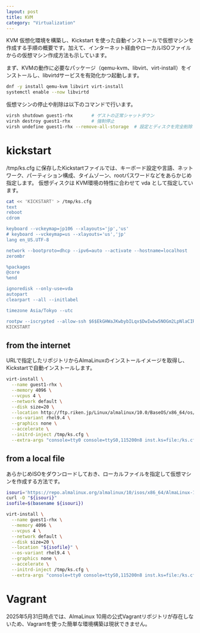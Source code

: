 ```yaml
---
layout: post
title: KVM
category: "Virtualization"
---
```


KVM 仮想化環境を構築し、Kickstart を使った自動インストールで仮想マシンを作成する手順の概要です。加えて、インターネット経由やローカルISOファイルからの仮想マシン作成方法も示しています。

まず、KVMの動作に必要なパッケージ（qemu-kvm、libvirt、virt-install）をインストールし、libvirtdサービスを有効化かつ起動します。

```sh
dnf -y install qemu-kvm libvirt virt-install
systemctl enable --now libvirtd
```

仮想マシンの停止や削除は以下のコマンドで行います。

```sh
virsh shutdown guest1-rhx       # ゲストの正常シャットダウン
virsh destroy guest1-rhx        # 強制停止
virsh undefine guest1-rhx --remove-all-storage  # 設定とディスクを完全削除
```

# kickstart

/tmp/ks.cfg に保存したKickstartファイルでは、キーボード設定や言語、ネットワーク、パーティション構成、タイムゾーン、rootパスワードなどをあらかじめ指定します。
仮想ディスクは KVM環境の特性に合わせて vda として指定しています。

```sh
cat << 'KICKSTART' > /tmp/ks.cfg
text
reboot
cdrom

keyboard --vckeymap=jp106 --xlayouts='jp','us'
# keyboard --vckeymap=us --xlayouts='us','jp'
lang en_US.UTF-8

network --bootproto=dhcp --ipv6=auto --activate --hostname=localhost
zerombr

%packages
@core
%end

ignoredisk --only-use=vda
autopart
clearpart --all --initlabel

timezone Asia/Tokyo --utc

rootpw --iscrypted --allow-ssh $6$EkGHWaJKwbybILqx$DwIwbw5NOGm2LpNlaCIRCeckcOlHACxMMfsyYijZ0uEKmGTHmDSqQhs4ndUGpme5uZl7zg/aJyam8j9N6wWRG.
KICKSTART
```

## from the internet

URLで指定したリポジトリからAlmaLinuxのインストールイメージを取得し、Kickstartで自動インストールします。

```sh
virt-install \
  --name guest1-rhx \
  --memory 4096 \
  --vcpus 4 \
  --network default \
  --disk size=20 \
  --location http://ftp.riken.jp/Linux/almalinux/10.0/BaseOS/x86_64/os/ \
  --os-variant rhel9.4 \
  --graphics none \
  --accelerate \
  --initrd-inject /tmp/ks.cfg \
  --extra-args "console=tty0 console=ttyS0,115200n8 inst.ks=file:/ks.cfg"
```

## from a local file

あらかじめISOをダウンロードしておき、ローカルファイルを指定して仮想マシンを作成する方法です。

```sh
isouri='https://repo.almalinux.org/almalinux/10/isos/x86_64/AlmaLinux-10.0-x86_64-minimal.iso'
curl -O "${isouri}"
isofile=$(basename ${isouri})

virt-install \
  --name guest1-rhx \
  --memory 4096 \
  --vcpus 4 \
  --network default \
  --disk size=20 \
  --location "${isofile}" \
  --os-variant rhel9.4 \
  --graphics none \
  --accelerate \
  --initrd-inject /tmp/ks.cfg \
  --extra-args "console=tty0 console=ttyS0,115200n8 inst.ks=file:/ks.cfg"
```

# Vagrant

2025年5月31日時点では、AlmaLinux 10用の公式Vagrantリポジトリが存在しないため、Vagrantを使った簡単な環境構築は現状できません。
